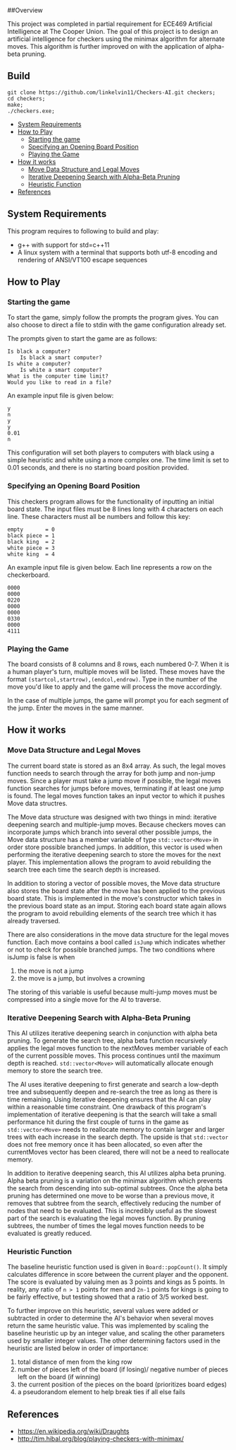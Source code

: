 ##Overview

This project was completed in partial requirement for ECE469 Artificial Intelligence at The Cooper Union. The goal of this project is to design an artificial intelligence for checkers using the minimax algorithm for alternate moves. This algorithm is further improved on with the application of alpha-beta pruning.

## Build

```
git clone https://github.com/linkelvin11/Checkers-AI.git checkers;
cd checkers;
make;
./checkers.exe;
```


<!-- MarkdownTOC -->

- [System Requirements](#system-requirements)
- [How to Play](#how-to-play)
	- [Starting the game](#starting-the-game)
	- [Specifying an Opening Board Position](#specifying-an-opening-board-position)
	- [Playing the Game](#playing-the-game)
- [How it works](#how-it-works)
	- [Move Data Structure and Legal Moves](#move-data-structure-and-legal-moves)
	- [Iterative Deepening Search with Alpha-Beta Pruning](#iterative-deepening-search-with-alpha-beta-pruning)
	- [Heuristic Function](#heuristic-function)
- [References](#references)

<!-- /MarkdownTOC -->

## System Requirements

This program requires to following to build and play:

* g++ with support for std=c++11
* A linux system with a terminal that supports both utf-8 encoding and rendering of ANSI/VT100 escape sequences

## How to Play

### Starting the game

To start the game, simply follow the prompts the program gives. You can also choose to direct a file to stdin with the game configuration already set. 

The prompts given to start the game are as follows:

```
Is black a computer?
	Is black a smart computer?
Is white a computer?
	Is white a smart computer?
What is the computer time limit?
Would you like to read in a file?
```

An example input file is given below:
```
y
n
y
y
0.01
n
```
This configuration will set both players to computers with black using a simple heuristic and white using a more complex one. The time limit is set to 0.01 seconds, and there is no starting board position provided.

### Specifying an Opening Board Position

This checkers program allows for the functionality of inputting an initial board state. The input files must be 8 lines long with 4 characters on each line. These characters must all be numbers and follow this key:

```
empty 		= 0
black piece = 1
black king	= 2
white piece = 3
white king	= 4
```
An example input file is given below. Each line represents a row on the checkerboard.

```
0000
0000
0220
0000
0000
0330
0000
4111
```
### Playing the Game

The board consists of 8 columns and 8 rows, each numbered 0-7. When it is a human player's turn, multiple moves will be listed. These moves have the format `(startcol,startrow),(endcol,endrow)`.  Type in the number of the move you'd like to apply and the game will process the move accordingly.

In the case of multiple jumps, the game will prompt you for each segment of the jump. Enter the moves in the same manner.

## How it works

### Move Data Structure and Legal Moves

The current board state is stored as an 8x4 array.
As such, the legal moves function needs to search through the array for both jump and non-jump moves.
Since a player must take a jump move if possible, the legal moves function searches for jumps before moves, terminating if at least one jump is found.
The legal moves function takes an input vector to which it pushes Move data structres.

The Move data structure was designed with two things in mind: iterative deepening search and multiple-jump moves.
Because checkers moves can incorporate jumps which branch into several other possible jumps, the Move data structure has a member variable of type `std::vector<Move>` in order store possible branched jumps.
In addition, this vector is used when performing the iterative deepening search to store the moves for the next player.
This implementation allows the program to avoid rebuilding the search tree each time the search depth is increased.

In addition to storing a vector of possible moves, the Move data structure also stores the board state after the move has been applied to the previous board state.
This is implemented in the move's constructor which takes in the previous board state as an imput.
Storing each board state again allows the program to avoid rebuilding elements of the search tree which it has already traversed.

There are also considerations in the move data structure for the legal moves function.
Each move contains a bool called `isJump` which indicates whether or not to check for possible branched jumps.
The two conditions where isJump is false is when

1. the move is not a jump
2. the move is a jump, but involves a crowning

The storing of this variable is useful because multi-jump moves must be compressed into a single move for the AI to traverse.

### Iterative Deepening Search with Alpha-Beta Pruning

This AI utilizes iterative deepening search in conjunction with alpha beta pruning.
To generate the search tree, alpha beta function recursively applies the legal moves function to the nextMoves member variable of each of the current possible moves.
This process continues until the maximum depth is reached.
`std::vector<Move>` will automatically allocate enough memory to store the search tree.

The AI uses iterative deepening to first generate and search a low-depth tree and subsequently deepen and re-search the tree as long as there is time remaining.
Using iterative deepening ensures that the AI can play within a reasonable time constraint.
One drawback of this program's implementation of iterative deepening is that the search will take a small performance hit during the first couple of turns in the game as `std::vector<Move>` needs to reallocate memory to contain larger and larger trees with each increase in the search depth.
The upside is that `std::vector` does not free memory once it has been allocated, so even after the currentMoves vector has been cleared, there will not be a need to reallocate memory.

In addition to iterative deepening search, this AI utilizes alpha beta pruning.
Alpha beta pruning is a variation on the minimax algorithm which prevents the search from descending into sub-optimal subtrees.
Once the alpha beta pruning has determined one move to be worse than a previous move, it removes that subtree from the search, effectively reducing the number of nodes that need to be evaluated.
This is incredibly useful as the slowest part of the search is evaluating the legal moves function.
By pruning subtrees, the number of times the legal moves function needs to be evaluated is greatly reduced.

### Heuristic Function

The baseline heuristic function used is given in `Board::popCount()`.
It simply calculates difference in score between the current player and the opponent.
The score is evaluated by valuing men as 3 points and kings as 5 points.
In reality, any ratio of `n > 1` points for men and `2n-1` points for kings is going to be fairly effective, but testing showed that a ratio of 3/5 worked best.

To further improve on this heuristic, several values were added or subtracted in order to determine the AI's behavior when several moves return the same heuristic value.
This was implemented by scaling the baseline heuristic up by an integer value, and scaling the other parameters used by smaller integer values.
The other determining factors used in the heuristic are listed below in order of importance:

1. total distance of men from the king row
2. number of pieces left of the board (if losing)/ negative number of pieces left on the board (if winning)
3. the current position of the pieces on the board (prioritizes board edges)
4. a pseudorandom element to help break ties if all else fails

## References

* https://en.wikipedia.org/wiki/Draughts
* http://tim.hibal.org/blog/playing-checkers-with-minimax/